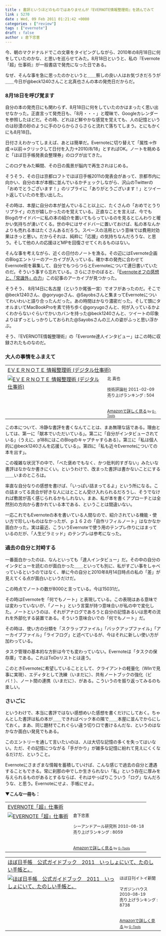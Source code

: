 ```yaml
---
title : 書評というほどのものではありませんが『EVERNOTE情報整理術』を読んでみて
link : 5270
date : Wed, 09 Feb 2011 01:21:42 +0000
categories : ["review"]
tags : ["evernote"]
draft : false
author : 倉下忠憲
---
```


今、朝のマクドナルドでこの文章をタイピングしながら、2010年の8月18日に何をしていたのかな、と思いを巡らせてみた。8月18日というと、私の『Evernote「超」仕事術』が一般書店で発売になった日である。

なぜ、そんな事を急に思ったのかというと＿＿察しの良い人はお気づきだろうが＿＿今日が@beck1240さんこと北真也さんの本の発売日だからだ。

<h3>8月18日を呼び覚ます</h3>
自分の本の発売日にも関わらず、8月18日に何をしていたのかはまったく思い出せなかった。正直言って発売日も、「8月・・・」と曖昧で、Googleカレンダーを参照したほどだ。その時、どれほど鮮やかな感覚を覚えても、人の記憶というのは砂漠の砂のように手のひらからさらさらと流れて落ちてしまう。とにもかくにも8月18日。

日付さえわかってしまえば、あとは簡単だ。Evernoteに切り替えて「属性→作成→以前→クリックして日付を入力→2010/8/18」とすればOK。ノートを眺めると「ほぼ日手帳発表会整理券」のログが出てきた。

このログをみた瞬間、その日の風景が脳内で再生されはじめる。

そうそう、その日は京都ロフトでほぼ日手帳2011の発表会があって、京都市内に向かい、自分の本が本棚に並んでいるかチェックしながら、沢山のTwitterの「おめでとうございます！」のリプライに「ありがとうございます！」とツイート返していたのを思い出した。

その時は、本屋に自分の本が並んでいること以上に、たくさんの「おめでとうりリプライ」の方が嬉しかったのを覚えている。正直なことを言えば、今でもBlogのサイドバーに私の本の紹介を置いてもらっているのを見るとじんわりと暖かい気持ちが湧いてくる。世の中にはサイドバーに置いておけば、私の本なんかよりも売れる本はたくさんあるだろう。スペースの活用という意味では費用対効果はきっと悪い。だからそれは、純粋に「応援」の気持ちなんだろうな、と思う。そして他の人の応援ほどMPを回復させてくれるものはない。

そんな事を考えながら、近くの日付のノートを漁る。その辺にはEvernote企画のBlogエントリーのアーカイブが入っている。確か本の発売に合わせてEvernote術を募集して、自分でもつらつらとEvernoteについて連日書いていたのだ。そういう事すら忘れている。さらにさかのぼると、「<a href="https://rashita.net/blog/?p=4339">Evernoteオフの感想と、「常識外」の力</a>」この記事のアーカイブが見つかった。

そうそう、	8月14日に名古屋（というか尾張一宮）でオフがあったのだ。そこで@beck1240さん、@goryugoさん、@Sayobsさんと集まってEvernoteについてわいわいと語り合ったんだった。あの時間はかなり濃密だった。そして頭にタオルまいてMacBookProを素で持ち歩く@goryugoさんと、何が入っているかよくわからないぐらいでかいカバンを持った@beck1240さんと、ツイートの印象よりはずっとしっかりしておられた@Sayobsさんの三人の姿がふっと思い浮かぶ。

そう、『EVERNOTE情報整理術』の「Everonte達人インタビュー」はこの時に収録されたものなのだ。

<h3>大人の事情をふまえて</h3>
<table  border="0" cellpadding="5"><tr><td colspan="2"><a href="http://www.amazon.co.jp/E%EF%BC%B6%EF%BC%A5%EF%BC%B2%EF%BC%AE%EF%BC%AF%EF%BC%B4%EF%BC%A5-%E6%83%85%E5%A0%B1%E6%95%B4%E7%90%86%E8%A1%93-%E3%83%87%E3%82%B8%E3%82%BF%E3%83%AB%E4%BB%95%E4%BA%8B%E8%A1%93-%E5%8C%97-%E7%9C%9F%E4%B9%9F/dp/4774145181%3FSubscriptionId%3D15SMZCTB9V8NGR2TW082%26tag%3Drashita1000-22%26linkCode%3Dxm2%26camp%3D2025%26creative%3D165953%26creativeASIN%3D4774145181" target="_top">EＶＥＲＮＯＴＥ 情報整理術 (デジタル仕事術)</a><img src="http://www.assoc-amazon.jp/e/ir?t=rashita1000-22&l=ur2&o=9" width="1" height="1" style="border: none;" alt="" /></td></tr><tr><td valign="top"><a href="http://www.amazon.co.jp/E%EF%BC%B6%EF%BC%A5%EF%BC%B2%EF%BC%AE%EF%BC%AF%EF%BC%B4%EF%BC%A5-%E6%83%85%E5%A0%B1%E6%95%B4%E7%90%86%E8%A1%93-%E3%83%87%E3%82%B8%E3%82%BF%E3%83%AB%E4%BB%95%E4%BA%8B%E8%A1%93-%E5%8C%97-%E7%9C%9F%E4%B9%9F/dp/4774145181%3FSubscriptionId%3D15SMZCTB9V8NGR2TW082%26tag%3Drashita1000-22%26linkCode%3Dxm2%26camp%3D2025%26creative%3D165953%26creativeASIN%3D4774145181" target="_top"><img src="http://ecx.images-amazon.com/images/I/51cGT9SGt%2BL._SL160_.jpg" border="0" alt="EＶＥＲＮＯＴＥ 情報整理術 (デジタル仕事術)" /></a></td><td valign="top"><font size="-1">北 真也 <br /><br />技術評論社  2011-02-09<br />売り上げランキング : 504<br /><br /><br /><a href="http://www.amazon.co.jp/E%EF%BC%B6%EF%BC%A5%EF%BC%B2%EF%BC%AE%EF%BC%AF%EF%BC%B4%EF%BC%A5-%E6%83%85%E5%A0%B1%E6%95%B4%E7%90%86%E8%A1%93-%E3%83%87%E3%82%B8%E3%82%BF%E3%83%AB%E4%BB%95%E4%BA%8B%E8%A1%93-%E5%8C%97-%E7%9C%9F%E4%B9%9F/dp/4774145181%3FSubscriptionId%3D15SMZCTB9V8NGR2TW082%26tag%3Drashita1000-22%26linkCode%3Dxm2%26camp%3D2025%26creative%3D165953%26creativeASIN%3D4774145181" target="_top">Amazonで詳しく見る</a></font><font size="-2"> by <a href="http://www.goodpic.com/mt/aws/index.html" >G-Tools</a></font></td></tr></table>

この本について、冷静な書評を書くなんてことは、まあ無理な話である。理由としては、第一に「献本でいただいている」。第二に「自分がインタビューされている」（うえに、p188にはこのBlogのキャプチャすらある）。第三に「私は個人的に@beck1240さんを応援している」。第四に「私も近々Evernoteについての本を出す」。

この複雑な状況下の中で、「べた褒めでもなく、かつ批判的すぎない」みたいな書評はなかなか書きにくい。というわけで、改まった書評は書かないことにする＿＿いまのところは。

率直な自分なりの感想を書けば、「いっぱい詰まってるよ」という所になる。この詰まってる具合が好きな人にはとことん受け入れられるだろうし、そうでなければ敷居が高く感じられるかもしれない。まあ、私が本を書くアプローチとは全然別の方向から書かれている本である、ということは間違いない。

一応これでもEvernoteの本を書いている人間なので、紹介されている機能・使い方で珍しいものはなかったが、ｐ１６２の「自作リフィルノート」はなかなか面白かった。実は最近、こういうEvernoteで使う用のテンプレ作りにはまっているのだが、「人生ピラミッド」のテンプレは参考になった。

<h3>過去の自分と対峙する</h3>
一番面白かったのは、なんといっても「達人インタビュー」だ。その中の自分のインタビューを読むのが面白かった＿＿といっても別に、私がすごい事をしゃべっているというのではなく、単に今の自分と2010年8月14日時点の私の「差」が見えてくる点が面白いというだけだ。

この時点でノートの数が8000と言っている。今は15031だ。

その時はEvernoteを「何でもノート」と表現している。この表現はある意味では変わっていないが、「ノート」という言葉が持つ意味合いが私の中で変化した。ノートというのは、それがアナログであろうと自分の記憶あるいは思考の流れを外部化する装置である。そういう意味合いでの「何でもノート」だ。

その時は、使い方の分類を「スクラップファイル」「バックアップファイル」「アーカイブファイル」「ライフログ」と述べているが、今はそれに新しい使い方が加わっている。

タスク管理の基本的な方針は今でも変わっていない。Evernoteは「タスクの保存庫」である。これはToDoリストとは違う。

このときEvernoteに希望していることとして、クライアントの軽量化（WInで見事に実現）、エディタとして洗練（いまだに）、共有ノートブックの強化（ビバ！）、ノート間の連携（いまだに）、がある。こういうのを振り返ってみるのも楽しい。

<h3>さいごに</h3>
というわけで、本当に書評ではない感想めいた感想を書くだけにしておく。ちゃんとした書評は私の本が＿＿できればベック本の隣で＿＿本屋に並んでからにしておく。まあ、同じ題材でこれぐらい違う切り口で書けるんだな、というのはなかなか面白い発見でもある。

このエントリーを通して言いたいのは、人は大切な記憶の多くを失ってはいない。ただ、その記憶につながる「手がかり」が雑多な記憶に紛れて見えにくくなるだけだ、ということ。

Evernoteにさまざまな情報を蓄積していけば、こんな感じで過去の自分と遭遇することもできる。常に刹那の中でしか生きられない「私」という存在に厚みを与えられるものがあるとするならば、それはやっぱりこういう「ログ」なんだろうな、と思う。Evernoteにせよ、手帳にせよ。


<strong>▼こんな一冊も：</strong>
<table  border="0" cellpadding="5"><tr><td colspan="2"><a href="http://www.amazon.co.jp/EVERNOTE%E3%80%8C%E8%B6%85%E3%80%8D%E4%BB%95%E4%BA%8B%E8%A1%93-%E5%80%89%E4%B8%8B%E5%BF%A0%E6%86%B2/dp/4863540728%3FSubscriptionId%3D15SMZCTB9V8NGR2TW082%26tag%3Drashita1000-22%26linkCode%3Dxm2%26camp%3D2025%26creative%3D165953%26creativeASIN%3D4863540728" target="_top">EVERNOTE「超」仕事術</a><img src="http://www.assoc-amazon.jp/e/ir?t=rashita1000-22&l=ur2&o=9" width="1" height="1" style="border: none;" alt="" /></td></tr><tr><td valign="top"><a href="http://www.amazon.co.jp/EVERNOTE%E3%80%8C%E8%B6%85%E3%80%8D%E4%BB%95%E4%BA%8B%E8%A1%93-%E5%80%89%E4%B8%8B%E5%BF%A0%E6%86%B2/dp/4863540728%3FSubscriptionId%3D15SMZCTB9V8NGR2TW082%26tag%3Drashita1000-22%26linkCode%3Dxm2%26camp%3D2025%26creative%3D165953%26creativeASIN%3D4863540728" target="_top"><img src="http://ecx.images-amazon.com/images/I/51zkZf06QlL._SL160_.jpg" border="0" alt="EVERNOTE「超」仕事術" /></a></td><td valign="top"><font size="-1">倉下忠憲 <br /><br />シーアンドアール研究所  2010-08-18<br />売り上げランキング : 8059<br /><br /><br /><a href="http://www.amazon.co.jp/EVERNOTE%E3%80%8C%E8%B6%85%E3%80%8D%E4%BB%95%E4%BA%8B%E8%A1%93-%E5%80%89%E4%B8%8B%E5%BF%A0%E6%86%B2/dp/4863540728%3FSubscriptionId%3D15SMZCTB9V8NGR2TW082%26tag%3Drashita1000-22%26linkCode%3Dxm2%26camp%3D2025%26creative%3D165953%26creativeASIN%3D4863540728" target="_top">Amazonで詳しく見る</a></font><font size="-2"> by <a href="http://www.goodpic.com/mt/aws/index.html" >G-Tools</a></font></td></tr></table>

<table  border="0" cellpadding="5"><tr><td colspan="2"><a href="http://www.amazon.co.jp/%E3%81%BB%E3%81%BC%E6%97%A5%E6%89%8B%E5%B8%B3-%E5%85%AC%E5%BC%8F%E3%82%AC%E3%82%A4%E3%83%89%E3%83%96%E3%83%83%E3%82%AF-2011-%E3%81%84%E3%81%A3%E3%81%97%E3%82%87%E3%81%AB%E3%81%84%E3%81%A6%E3%80%81%E3%81%9F%E3%81%AE%E3%81%97%E3%81%84%E6%89%8B%E5%B8%B3%E3%81%A8%E3%80%82-%E3%81%BB%E3%81%BC%E6%97%A5%E5%88%8A%E3%82%A4%E3%83%88%E3%82%A4%E6%96%B0%E8%81%9E/dp/4838721595%3FSubscriptionId%3D15SMZCTB9V8NGR2TW082%26tag%3Drashita1000-22%26linkCode%3Dxm2%26camp%3D2025%26creative%3D165953%26creativeASIN%3D4838721595" target="_top">ほぼ日手帳　公式ガイドブック　2011　いっしょにいて、たのしい手帳と。</a><img src="http://www.assoc-amazon.jp/e/ir?t=rashita1000-22&l=ur2&o=9" width="1" height="1" style="border: none;" alt="" /></td></tr><tr><td valign="top"><a href="http://www.amazon.co.jp/%E3%81%BB%E3%81%BC%E6%97%A5%E6%89%8B%E5%B8%B3-%E5%85%AC%E5%BC%8F%E3%82%AC%E3%82%A4%E3%83%89%E3%83%96%E3%83%83%E3%82%AF-2011-%E3%81%84%E3%81%A3%E3%81%97%E3%82%87%E3%81%AB%E3%81%84%E3%81%A6%E3%80%81%E3%81%9F%E3%81%AE%E3%81%97%E3%81%84%E6%89%8B%E5%B8%B3%E3%81%A8%E3%80%82-%E3%81%BB%E3%81%BC%E6%97%A5%E5%88%8A%E3%82%A4%E3%83%88%E3%82%A4%E6%96%B0%E8%81%9E/dp/4838721595%3FSubscriptionId%3D15SMZCTB9V8NGR2TW082%26tag%3Drashita1000-22%26linkCode%3Dxm2%26camp%3D2025%26creative%3D165953%26creativeASIN%3D4838721595" target="_top"><img src="http://ecx.images-amazon.com/images/I/61GMvGfaJKL._SL160_.jpg" border="0" alt="ほぼ日手帳　公式ガイドブック　2011　いっしょにいて、たのしい手帳と。" /></a></td><td valign="top"><font size="-1">ほぼ日刊イトイ新聞 <br /><br />マガジンハウス  2010-08-19<br />売り上げランキング : 8738<br /><br /><br /><a href="http://www.amazon.co.jp/%E3%81%BB%E3%81%BC%E6%97%A5%E6%89%8B%E5%B8%B3-%E5%85%AC%E5%BC%8F%E3%82%AC%E3%82%A4%E3%83%89%E3%83%96%E3%83%83%E3%82%AF-2011-%E3%81%84%E3%81%A3%E3%81%97%E3%82%87%E3%81%AB%E3%81%84%E3%81%A6%E3%80%81%E3%81%9F%E3%81%AE%E3%81%97%E3%81%84%E6%89%8B%E5%B8%B3%E3%81%A8%E3%80%82-%E3%81%BB%E3%81%BC%E6%97%A5%E5%88%8A%E3%82%A4%E3%83%88%E3%82%A4%E6%96%B0%E8%81%9E/dp/4838721595%3FSubscriptionId%3D15SMZCTB9V8NGR2TW082%26tag%3Drashita1000-22%26linkCode%3Dxm2%26camp%3D2025%26creative%3D165953%26creativeASIN%3D4838721595" target="_top">Amazonで詳しく見る</a></font><font size="-2"> by <a href="http://www.goodpic.com/mt/aws/index.html" >G-Tools</a></font></td></tr></table>
